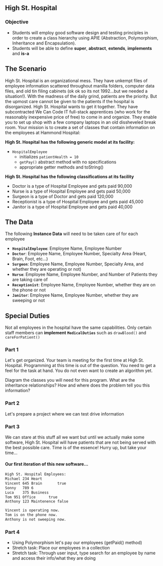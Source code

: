 ## High St. Hospital

### Objective

- Students will employ good software design and testing principles in order to create a class hierarchy using APIE (Abstraction, Polymorphism, Inheritance and Encapsulation).
- Students will be able to define **super**, **abstract**, **extends**, **implements** and **is-a**

## The Scenario

High St. Hospital is an organizational mess.  They have unkempt files of employee information scattered throughout manilla folders, computer data files, and old tin filing cabinets (ok ok so its not 1992...but we needed a situation!).  With the madness of the daily grind, patients are the priority.  But the upmost care cannot be given to the patients if the hospital is disorganized.  High St. Hospital wants to get it together.  They have subcontracted We Can Code IT full-stack apprentices (who work for the reasonably inexpensive price of free) to come in and organize.  They enable you to set up shop with a few company laptops in an old dissheveled break room.  Your mission is to create a set of classes that contain information on the employees at Hammond Hospital:

**High St. Hospital has the following generic model at its facility:**
-	`HospitalEmployee`
      - initializes `patientHealth = 10` 
      -  `getPay()` abstract method with no specifications
      - appropriate getter methods and toString() 
      
**High St. Hospital has the following classifications at its facility**
-	Doctor is a type of Hospital Employee and gets paid 90,000
-	Nurse is a type of Hospital Employee and gets paid 50,000
-	Surgeon is a type of Doctor and gets paid 120,000
-	Receptionist is a type of Hospital Employee and gets paid 45,000
-	Janitor is a type of Hospital Employee and gets paid 40,000



## The Data
The following **Instance Data** will need to be taken care of for each employee

- **`HospitalEmployee`**: Employee Name, Employee Number
- **`Doctor`**: Employee Name, Employee Number, Specialty Area (Heart, Brain, Foot, etc…)
- **`Surgeon`**: Employee Name, Employee Number, Specialty Area, and whether they are operating or not)
- **`Nurse`**: Employee Name, Employee Number, and Number of Patients they are taking care of
- **`Receptionist`**: Employee Name, Employee Number, whether they are on the phone or not
- **`Janitor`**: Employee Name, Employee Number, whether they are sweeping or not

## Special Duties
Not all employees in the hospital have the same capabilities. Only certain staff members can **implement** **`MedicalDuties`** such as `drawBlood()` and `careForPatient()`




### Part 1 

Let's get organized.  Your team is meeting for the first time at High St. Hospital.  Programming at this time is out of the question.  You need to get a feel for the task at hand.  You do not even want to create an algorithm yet.  

Diagram the classes you will need for this program.  What are the inheritance relationships?  How and where does the problem tell you this information?

### Part 2

Let's prepare a project where we can test drive information 

### Part 3

We can stare at this stuff all we want but until we actually make some software, High St. Hospital will have patients that are not being served with the best possible care. Time is of the essence! Hurry up, but take your time...

#### Our first iteration of this new software...

```bash
High St. Hospital Employees: 
Michael	234	Heart
Vincent	645	Brain		true
Sonny	789	6
Luca	375	Business
Tom	951	Office		true
Anthony	123	Maintenence	false

Vincent is operating now.
Tom is on the phone now.
Anthony is not sweeping now.
```

### Part 4
- Using Polymorphism let's pay our employees (getPaid() method)
- Stretch task: Place our employees in a collection
- Stretch task: Through user input, type search for an employee by name and access their info/what they are doing
